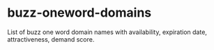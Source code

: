 # buzz-oneword-domains
List of buzz one word domain names with availability, expiration date, attractiveness, demand score.
